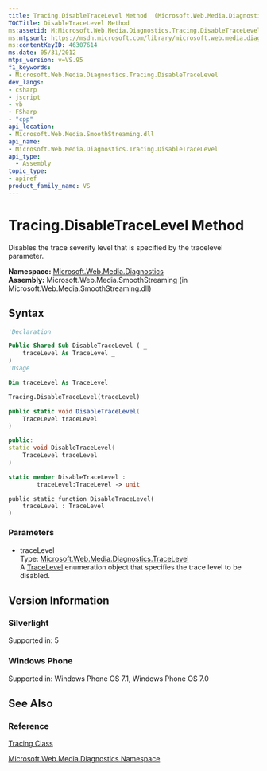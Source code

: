 ```yaml
---
title: Tracing.DisableTraceLevel Method  (Microsoft.Web.Media.Diagnostics)
TOCTitle: DisableTraceLevel Method
ms:assetid: M:Microsoft.Web.Media.Diagnostics.Tracing.DisableTraceLevel(Microsoft.Web.Media.Diagnostics.TraceLevel)
ms:mtpsurl: https://msdn.microsoft.com/library/microsoft.web.media.diagnostics.tracing.disabletracelevel(v=VS.95)
ms:contentKeyID: 46307614
ms.date: 05/31/2012
mtps_version: v=VS.95
f1_keywords:
- Microsoft.Web.Media.Diagnostics.Tracing.DisableTraceLevel
dev_langs:
- csharp
- jscript
- vb
- FSharp
- "cpp"
api_location:
- Microsoft.Web.Media.SmoothStreaming.dll
api_name:
- Microsoft.Web.Media.Diagnostics.Tracing.DisableTraceLevel
api_type:
  - Assembly
topic_type:
- apiref
product_family_name: VS
---
```


# Tracing.DisableTraceLevel Method

Disables the trace severity level that is specified by the tracelevel parameter.

**Namespace:**  [Microsoft.Web.Media.Diagnostics](microsoft-web-media-diagnostics-namespace_1.md)  
**Assembly:**  Microsoft.Web.Media.SmoothStreaming (in Microsoft.Web.Media.SmoothStreaming.dll)

## Syntax

```vb
'Declaration

Public Shared Sub DisableTraceLevel ( _
    traceLevel As TraceLevel _
)
'Usage

Dim traceLevel As TraceLevel

Tracing.DisableTraceLevel(traceLevel)
```

```csharp
public static void DisableTraceLevel(
    TraceLevel traceLevel
)
```

```cpp
public:
static void DisableTraceLevel(
    TraceLevel traceLevel
)
```

``` fsharp
static member DisableTraceLevel :
        traceLevel:TraceLevel -> unit
```

```jscript
public static function DisableTraceLevel(
    traceLevel : TraceLevel
)
```

### Parameters

  - traceLevel  
    Type: [Microsoft.Web.Media.Diagnostics.TraceLevel](tracelevel-enumeration-microsoft-web-media-diagnostics_1.md)  
    A [TraceLevel](tracelevel-enumeration-microsoft-web-media-diagnostics_1.md) enumeration object that specifies the trace level to be disabled.

## Version Information

### Silverlight

Supported in: 5  

### Windows Phone

Supported in: Windows Phone OS 7.1, Windows Phone OS 7.0  

## See Also

### Reference

[Tracing Class](tracing-class-microsoft-web-media-diagnostics_1.md)

[Microsoft.Web.Media.Diagnostics Namespace](microsoft-web-media-diagnostics-namespace_1.md)
